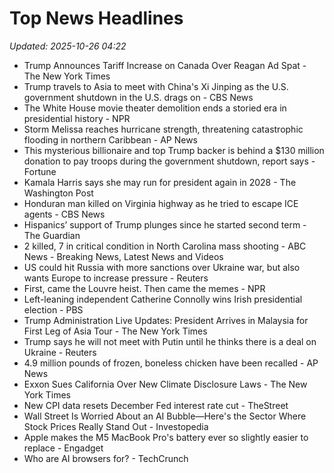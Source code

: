 # Top News Headlines

_Updated: 2025-10-26 04:22_

- Trump Announces Tariff Increase on Canada Over Reagan Ad Spat - The New York Times
- Trump travels to Asia to meet with China's Xi Jinping as the U.S. government shutdown in the U.S. drags on - CBS News
- The White House movie theater demolition ends a storied era in presidential history - NPR
- Storm Melissa reaches hurricane strength, threatening catastrophic flooding in northern Caribbean - AP News
- This mysterious billionaire and top Trump backer is behind a $130 million donation to pay troops during the government shutdown, report says - Fortune
- Kamala Harris says she may run for president again in 2028 - The Washington Post
- Honduran man killed on Virginia highway as he tried to escape ICE agents - CBS News
- Hispanics’ support of Trump plunges since he started second term - The Guardian
- 2 killed, 7 in critical condition in North Carolina mass shooting - ABC News - Breaking News, Latest News and Videos
- US could hit Russia with more sanctions over Ukraine war, but also wants Europe to increase pressure - Reuters
- First, came the Louvre heist. Then came the memes - NPR
- Left-leaning independent Catherine Connolly wins Irish presidential election - PBS
- Trump Administration Live Updates: President Arrives in Malaysia for First Leg of Asia Tour - The New York Times
- Trump says he will not meet with Putin until he thinks there is a deal on Ukraine - Reuters
- 4.9 million pounds of frozen, boneless chicken have been recalled - AP News
- Exxon Sues California Over New Climate Disclosure Laws - The New York Times
- New CPI data resets December Fed interest rate cut - TheStreet
- Wall Street Is Worried About an AI Bubble—Here's the Sector Where Stock Prices Really Stand Out - Investopedia
- Apple makes the M5 MacBook Pro's battery ever so slightly easier to replace - Engadget
- Who are AI browsers for? - TechCrunch